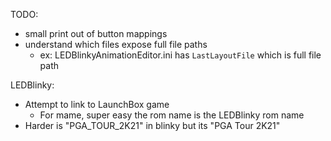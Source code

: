 TODO: 

- small print out of button mappings
- understand which files expose full file paths
  - ex: LEDBlinkyAnimationEditor.ini has `LastLayoutFile` which is full file path

LEDBlinky:
- Attempt to link to LaunchBox game
  - For mame, super easy the rom name is the LEDBlinky rom name
- Harder is "PGA_TOUR_2K21" in blinky but  its "PGA Tour 2K21"